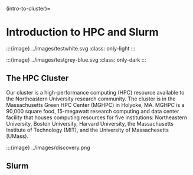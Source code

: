 (intro-to-cluster)=
# Introduction to HPC and Slurm


:::{image} ../images/testwhite.svg
    :class: only-light
:::

:::{image} ../images/testgrey-blue.svg
    :class: only-dark
:::

## The HPC Cluster

Our cluster is a high-performance computing (HPC) resource available to the Northeastern University research community. The cluster is in the Massachusetts Green HPC Center (MGHPC) in Holyoke, MA. MGHPC is a 90,000 square food, 15-megawatt research computing and data center facility that houses computing resources for five institutions: Northeastern University, Boston University, Harvard University, the Massachusetts Institute of Technology (MIT), and the University of Massachesetts (UMass). 


:::{image} ../images/discovery.png

## Slurm

